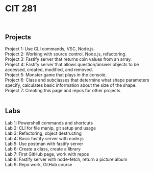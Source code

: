 # CIT 281 <br><br>
## Projects <br>
Project 1: Use CLI commands, VSC, Node.js. <br>
Project 2: Working with source control, Node.js, refactoring. <br>
Project 3: Fastify server that returns coin values from an array. <br>
Project 4: Fastify server that allows question/answer objects to be accessed, created, modified, and removed. <br>
Project 5: Monster game that plays in the console. <br>
Project 6: Class and subclasses that determine what shape parameters specify, calculates basic information about the size of the shape. <br>
Project 7: Creating this page and repos for other projects. 
<br>
<br>
## Labs <br>
Lab 1: Powershell commands and shortcuts <br>
Lab 2: CLI for file manip, git setup and usage <br>
Lab 3: Refactoring, object destructing <br>
Lab 4: Basic fastify server with node.js <br>
Lab 5: Use postman with fastify server <br>
Lab 6: Create a class, create a library <br>
Lab 7: First GitHub page, work with repos <br>
Lab 8: Fastify server with node-fetch, return a picture album <br>
Lab 9: Repo work, GitHub course <br>
